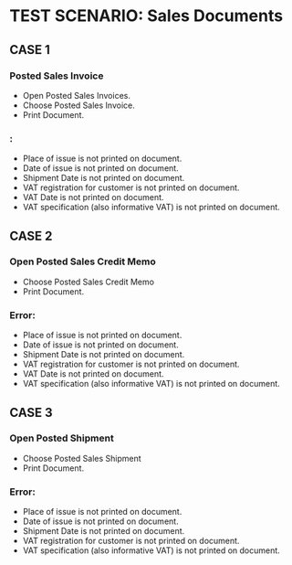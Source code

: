 # TEST SCENARIO: Sales Documents

## CASE 1

### Posted Sales Invoice

-	Open Posted Sales Invoices.
-	Choose Posted Sales Invoice.
-	Print Document.

### :

-	Place of issue is not printed on document.
-	Date of issue is not printed on document.
-	Shipment Date is not printed on document.
-	VAT registration for customer is not printed on document.
-	VAT Date is not printed on document.
-	VAT specification (also informative VAT) is not printed on document.

## CASE 2

### Open Posted Sales Credit Memo

-	Choose Posted Sales Credit Memo
-	Print Document.

### Error:

-	Place of issue is not printed on document.
-	Date of issue is not printed on document.
-	Shipment Date is not printed on document.
-	VAT registration for customer is not printed on document.
-	VAT Date is not printed on document.
-	VAT specification (also informative VAT) is not printed on document.

## CASE 3

### Open Posted Shipment

-	Choose Posted Sales Shipment
-	Print Document.

### Error:

-	Place of issue is not printed on document.
-	Date of issue is not printed on document.
-	Shipment Date is not printed on document.
-	VAT registration for customer is not printed on document.
-	VAT specification (also informative VAT) is not printed on document.